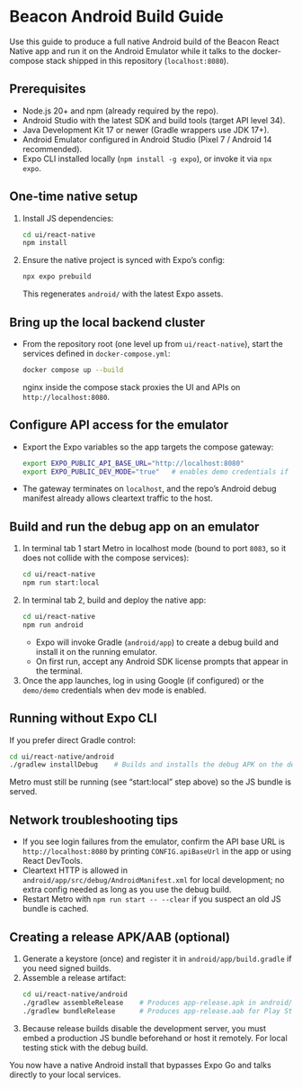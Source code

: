 # Beacon Android Build Guide

Use this guide to produce a full native Android build of the Beacon React Native app and run it on the Android Emulator while it talks to the docker-compose stack shipped in this repository (`localhost:8080`).

## Prerequisites
- Node.js 20+ and npm (already required by the repo).
- Android Studio with the latest SDK and build tools (target API level 34).
- Java Development Kit 17 or newer (Gradle wrappers use JDK 17+).
- Android Emulator configured in Android Studio (Pixel 7 / Android 14 recommended).
- Expo CLI installed locally (`npm install -g expo`), or invoke it via `npx expo`.

## One-time native setup
1. Install JS dependencies:
   ```bash
   cd ui/react-native
   npm install
   ```
2. Ensure the native project is synced with Expo’s config:
   ```bash
   npx expo prebuild
   ```
   This regenerates `android/` with the latest Expo assets.

## Bring up the local backend cluster
- From the repository root (one level up from `ui/react-native`), start the services defined in `docker-compose.yml`:
  ```bash
  docker compose up --build
  ```
  nginx inside the compose stack proxies the UI and APIs on `http://localhost:8080`.

## Configure API access for the emulator
- Export the Expo variables so the app targets the compose gateway:
  ```bash
  export EXPO_PUBLIC_API_BASE_URL="http://localhost:8080"
  export EXPO_PUBLIC_DEV_MODE="true"   # enables demo credentials if desired
  ```
- The gateway terminates on `localhost`, and the repo’s Android debug manifest already allows cleartext traffic to the host.

## Build and run the debug app on an emulator
1. In terminal tab 1 start Metro in localhost mode (bound to port `8083`, so it does not collide with the compose services):
   ```bash
   cd ui/react-native
   npm run start:local
   ```
2. In terminal tab 2, build and deploy the native app:
   ```bash
   cd ui/react-native
   npm run android
   ```
   - Expo will invoke Gradle (`android/app`) to create a debug build and install it on the running emulator.
   - On first run, accept any Android SDK license prompts that appear in the terminal.
3. Once the app launches, log in using Google (if configured) or the `demo/demo` credentials when dev mode is enabled.

## Running without Expo CLI
If you prefer direct Gradle control:
```bash
cd ui/react-native/android
./gradlew installDebug    # Builds and installs the debug APK on the default emulator/device
```
Metro must still be running (see “start:local” step above) so the JS bundle is served.

## Network troubleshooting tips
- If you see login failures from the emulator, confirm the API base URL is `http://localhost:8080` by printing `CONFIG.apiBaseUrl` in the app or using React DevTools.
- Cleartext HTTP is allowed in `android/app/src/debug/AndroidManifest.xml` for local development; no extra config needed as long as you use the debug build.
- Restart Metro with `npm run start -- --clear` if you suspect an old JS bundle is cached.

## Creating a release APK/AAB (optional)
1. Generate a keystore (once) and register it in `android/app/build.gradle` if you need signed builds.
2. Assemble a release artifact:
   ```bash
   cd ui/react-native/android
   ./gradlew assembleRelease    # Produces app-release.apk in android/app/build/outputs/apk/release
   ./gradlew bundleRelease      # Produces app-release.aab for Play Store uploads
   ```
3. Because release builds disable the development server, you must embed a production JS bundle beforehand or host it remotely. For local testing stick with the debug build.

You now have a native Android install that bypasses Expo Go and talks directly to your local services.
